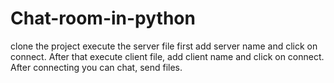 # Chat-room-in-python


clone the project execute the server file first add server name and click on connect.
After that execute client file, add client name and click on connect. 
After connecting you can chat, send files.
